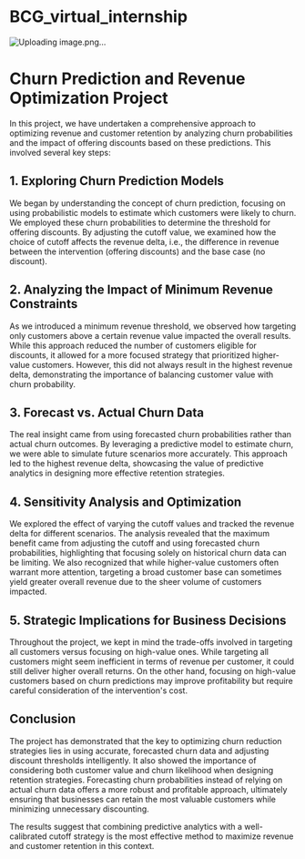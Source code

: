 # BCG_virtual_internship 
![Uploading image.png…]()

# Churn Prediction and Revenue Optimization Project

In this project, we have undertaken a comprehensive approach to optimizing revenue and customer retention by analyzing churn probabilities and the impact of offering discounts based on these predictions. This involved several key steps:

## 1. Exploring Churn Prediction Models

We began by understanding the concept of churn prediction, focusing on using probabilistic models to estimate which customers were likely to churn. We employed these churn probabilities to determine the threshold for offering discounts. By adjusting the cutoff value, we examined how the choice of cutoff affects the revenue delta, i.e., the difference in revenue between the intervention (offering discounts) and the base case (no discount).

## 2. Analyzing the Impact of Minimum Revenue Constraints

As we introduced a minimum revenue threshold, we observed how targeting only customers above a certain revenue value impacted the overall results. While this approach reduced the number of customers eligible for discounts, it allowed for a more focused strategy that prioritized higher-value customers. However, this did not always result in the highest revenue delta, demonstrating the importance of balancing customer value with churn probability.

## 3. Forecast vs. Actual Churn Data

The real insight came from using forecasted churn probabilities rather than actual churn outcomes. By leveraging a predictive model to estimate churn, we were able to simulate future scenarios more accurately. This approach led to the highest revenue delta, showcasing the value of predictive analytics in designing more effective retention strategies.

## 4. Sensitivity Analysis and Optimization

We explored the effect of varying the cutoff values and tracked the revenue delta for different scenarios. The analysis revealed that the maximum benefit came from adjusting the cutoff and using forecasted churn probabilities, highlighting that focusing solely on historical churn data can be limiting. We also recognized that while higher-value customers often warrant more attention, targeting a broad customer base can sometimes yield greater overall revenue due to the sheer volume of customers impacted.

## 5. Strategic Implications for Business Decisions

Throughout the project, we kept in mind the trade-offs involved in targeting all customers versus focusing on high-value ones. While targeting all customers might seem inefficient in terms of revenue per customer, it could still deliver higher overall returns. On the other hand, focusing on high-value customers based on churn predictions may improve profitability but require careful consideration of the intervention's cost.

## Conclusion

The project has demonstrated that the key to optimizing churn reduction strategies lies in using accurate, forecasted churn data and adjusting discount thresholds intelligently. It also showed the importance of considering both customer value and churn likelihood when designing retention strategies. Forecasting churn probabilities instead of relying on actual churn data offers a more robust and profitable approach, ultimately ensuring that businesses can retain the most valuable customers while minimizing unnecessary discounting. 

The results suggest that combining predictive analytics with a well-calibrated cutoff strategy is the most effective method to maximize revenue and customer retention in this context.
